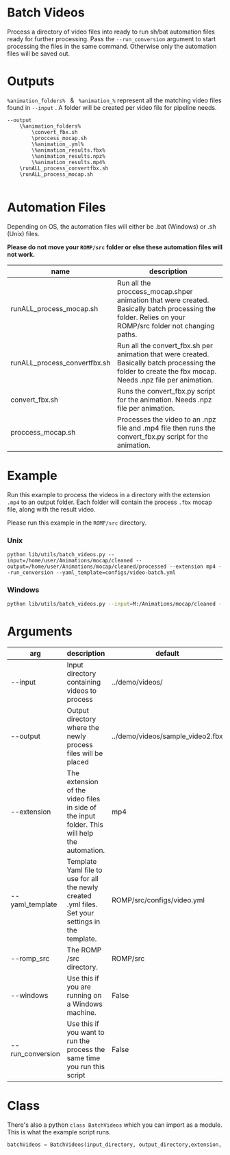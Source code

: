 # Batch Videos

Process a directory of video files into ready to run sh/bat automation files ready for further processing. Pass the ```--run_conversion``` argument to start processing the files in the same command. Otherwise only the automation files will be saved out.

# Outputs

```%animation_folders% ``` & ``` %animation_%```  represent all the matching video files found in ```--input``` . A folder will be created per video file for pipeline needs.

```
--output
	\%animation_folders%
		\convert_fbx.sh
		\proccess_mocap.sh
		\%animation_.yml%
		\%animation_results.fbx%
		\%animation_results.npz%
		\%animation_results.mp4%
	\runALL_process_convertfbx.sh
	\runALL_process_mocap.sh


```

# Automation Files
Depending on OS, the automation files will either be .bat (Windows) or .sh (Unix) files.

**Please do not move your ```ROMP/src``` folder or else these automation files will not work.** 

| name                         | description                                                  |
| ---------------------------- | ------------------------------------------------------------ |
| runALL_process_mocap.sh      | Run all the proccess_mocap.shper animation that were created. Basically batch processing the folder. Relies on your ROMP/src folder not changing paths. |
| runALL_process_convertfbx.sh | Run all the convert_fbx.sh per animation that were created. Basically batch processing the folder to create the fbx mocap. Needs .npz file per animation. |
| convert_fbx.sh               | Runs the convert_fbx.py script for the animation. Needs .npz file per animation. |
| proccess_mocap.sh            | Processes the video to an .npz file and .mp4 file then runs the  convert_fbx.py script for the animation. |



# Example
Run this example to process the videos in a directory with the extension ```.mp4``` to an output folder. Each folder will contain the process ```.fbx``` mocap file, along with the result video. 

Please run this example in the ```ROMP/src``` directory.

### Unix
```shell
python lib/utils/batch_videos.py --input=/home/user/Animations/mocap/cleaned --output=/home/user/Animations/mocap/cleaned/processed --extension mp4 --run_conversion --yaml_template=configs/video-batch.yml
```

### Windows
```sh
python lib/utils/batch_videos.py --input=M:/Animations/mocap/cleaned --output=M:/Animations/mocap/cleaned/processed --extension mp4 --windows --run_conversion --yaml_template=configs/video-batch.yml
```


# Arguments

| arg              | description                                                  | default                          |
| ---------------- | ------------------------------------------------------------ | -------------------------------- |
| --input          | Input directory containing videos to process                 | ../demo/videos/                  |
| --output         | Output directory where the newly process files will be placed | ../demo/videos/sample_video2.fbx |
| --extension      | The extension of the video files in side of the input folder. This will help the automation. | mp4                              |
| --yaml_template  | Template Yaml file to use for all the newly created .yml files. Set your settings in the template. | ROMP/src/configs/video.yml       |
| --romp_src       | The ROMP /src directory.                                     | ROMP/src                         |
| --windows        | Use this if you are running on a Windows machine.            | False                            |
| --run_conversion | Use this if you want to run the process the same time you run this script | False                            |

# Class

There's also a python ```class BatchVideos``` which you can import as a module. This is what the example script runs.

```python
batchVideos = BatchVideos(input_directory, output_directory,extension, template_yaml, test_script, windows_mode, run_conversion)
```

